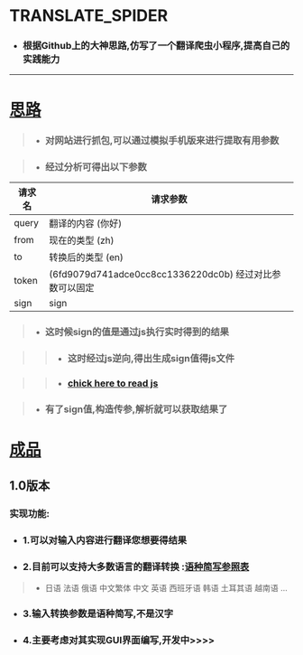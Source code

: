 # TRANSLATE_SPIDER

* ### 根据Github上的大神思路,仿写了一个翻译爬虫小程序,提高自己的实践能力
----

# [思路](https://fanyi.baidu.com/)

>* ### 对网站进行抓包,可以通过模拟手机版来进行提取有用参数

>* ### 经过分析可得出以下参数

 请求名 |  请求参数
---- | ----
 query| 翻译的内容 (你好)
from | 现在的类型 (zh)
to |转换后的类型 (en)
token | (6fd9079d741adce0cc8cc1336220dc0b) 经过对比参数可以固定
sign | sign

>* ### 这时候sign的值是通过js执行实时得到的结果

>>* ### 这时经过js逆向,得出生成sign值得js文件

>>* ### [chick here to read js](https://github.com/SunRelease/Spider_crawler/blob/master/Translate/translate_base.js)

>* ### 有了sign值,构造传参,解析就可以获取结果了

# [成品](https://github.com/SunRelease/Spider_crawler/blob/master/Translate/translate.py)

## 1.0版本

### 实现功能:

* ### 1.可以对输入内容进行翻译您想要得结果 

* ### 2.目前可以支持大多数语言的翻译转换 :[语种简写参照表](http://www.afforange.com/556.html)
> * 日语 法语 俄语 中文繁体 中文 英语 西班牙语 韩语 土耳其语 越南语 ...

* ### 3.**输入转换参数是语种简写,不是汉字**

* ### 4.主要考虑对其实现GUI界面编写,开发中>>>>
